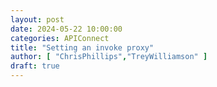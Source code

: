 ```yaml
---
layout: post
date: 2024-05-22 10:00:00
categories: APIConnect
title: "Setting an invoke proxy"
author: [ "ChrisPhillips","TreyWilliamson" ]
draft: true
---
```





<!--more-->
